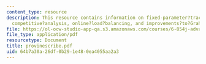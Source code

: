 ```yaml
---
content_type: resource
description: This resource contains information on fixed-parameter?tractability?of?SAT,
  competitive?analysis, online?load?balancing, and improvements?to?Graham?s?algorithm.
file: https://ol-ocw-studio-app-qa.s3.amazonaws.com/courses/6-854j-advanced-algorithms-fall-2005/64b7a30a26df0b291e480ea4055aa2a3_provinescribe.pdf
file_type: application/pdf
resourcetype: Document
title: provinescribe.pdf
uid: 64b7a30a-26df-0b29-1e48-0ea4055aa2a3
---
```

